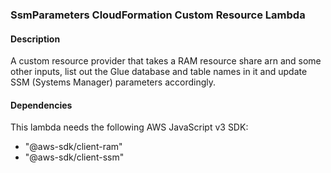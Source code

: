 ### SsmParameters CloudFormation Custom Resource Lambda
#### Description
A custom resource provider that takes a RAM resource share arn and some other inputs, list out the Glue database and table names in it and update SSM (Systems Manager) parameters accordingly.

#### Dependencies
This lambda needs the following AWS JavaScript v3 SDK:
- "@aws-sdk/client-ram"
- "@aws-sdk/client-ssm"
